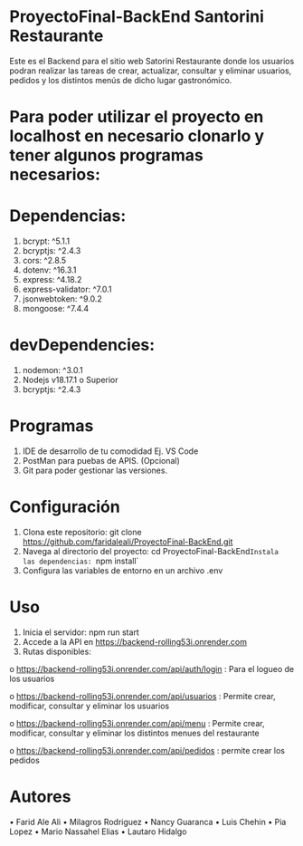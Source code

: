 # ProyectoFinal-BackEnd Santorini Restaurante

Este es el Backend para el sitio web Satorini Restaurante donde los usuarios podran realizar las tareas de crear, actualizar, consultar y eliminar usuarios, pedidos y los distintos menús de dicho lugar gastronómico. 

# Para poder utilizar el proyecto en localhost en necesario clonarlo y tener algunos programas necesarios:

# Dependencias:

1.	bcrypt: ^5.1.1
2.	bcryptjs: ^2.4.3
3.	cors: ^2.8.5
4.	dotenv: ^16.3.1
5.	express: ^4.18.2
6.	express-validator: ^7.0.1
7.	jsonwebtoken: ^9.0.2
8.	mongoose: ^7.4.4

   
 # devDependencies: 
 
1. nodemon: ^3.0.1
2. Nodejs v18.17.1 o Superior
3. bcryptjs: ^2.4.3

    
 # Programas

1.	IDE de desarrollo de tu comodidad Ej. VS Code
2.	PostMan para puebas de APIS. (Opcional)
3.	Git para poder gestionar las versiones.


 # Configuración

1.	Clona este repositorio: git clone https://github.com/faridaleali/ProyectoFinal-BackEnd.git
2.	Navega al directorio del proyecto: cd ProyectoFinal-BackEnd`Instala las dependencias: `npm install`
3.	Configura las variables de entorno en un archivo .env

# Uso

1. Inicia el servidor: npm run start
2. Accede a la API en https://backend-rolling53i.onrender.com
3. Rutas disponibles:
   

o	https://backend-rolling53i.onrender.com/api/auth/login : Para el logueo de los usuarios

o	https://backend-rolling53i.onrender.com/api/usuarios : Permite crear, modificar, consultar y eliminar los usuarios

o	https://backend-rolling53i.onrender.com/api/menu : Permite crear, modificar, consultar y eliminar los distintos menues del restaurante

o	https://backend-rolling53i.onrender.com/api/pedidos : permite crear los pedidos

# Autores

•	Farid Ale Ali
•	Milagros Rodriguez
•	Nancy Guaranca
•	Luis Chehin
•	Pia Lopez
•	Mario Nassahel Elias
•	Lautaro Hidalgo

  
